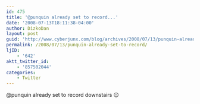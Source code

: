 ```yaml
---
id: 475
title: '@punquin already set to record...'
date: '2008-07-13T18:11:38-04:00'
author: DizkoDan
layout: post
guid: 'http://www.cyberjunx.com/blog/archives/2008/07/13/punquin-already-set-to-record/'
permalink: /2008/07/13/punquin-already-set-to-record/
ljID:
    - '642'
aktt_twitter_id:
    - '857502044'
categories:
    - Twitter
---
```


@punquin already set to record downstairs 😉